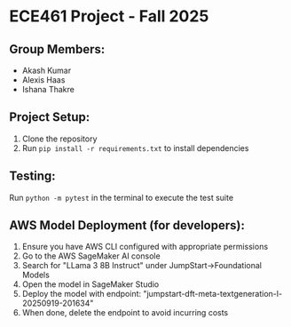 # ECE461 Project - Fall 2025

## Group Members:
- Akash Kumar
- Alexis Haas
- Ishana Thakre

## Project Setup:
1. Clone the repository
2. Run `pip install -r requirements.txt` to install dependencies

## Testing:
Run `python -m pytest` in the terminal to execute the test suite

## AWS Model Deployment (for developers):
1. Ensure you have AWS CLI configured with appropriate permissions
2. Go to the AWS SageMaker AI console
3. Search for "LLama 3 8B Instruct" under JumpStart->Foundational Models
4. Open the model in SageMaker Studio
5. Deploy the model with endpoint: "jumpstart-dft-meta-textgeneration-l-20250919-201634"
6. When done, delete the endpoint to avoid incurring costs